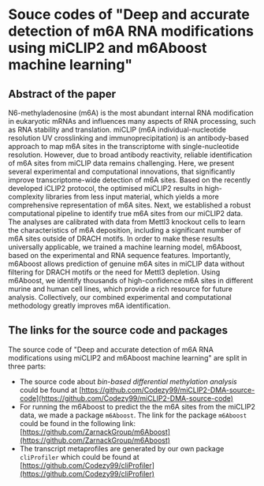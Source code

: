 # Souce codes of "Deep and accurate detection of m6A RNA modifications using miCLIP2 and m6Aboost machine learning"

## Abstract of the paper

N6-methyladenosine (m6A) is the most abundant internal RNA modification in eukaryotic mRNAs and influences many aspects of RNA processing, such as RNA stability and translation. miCLIP (m6A individual-nucleotide resolution UV crosslinking and immunoprecipitation) is an antibody-based approach to map m6A sites in the transcriptome with single-nucleotide resolution. However, due to broad antibody reactivity, reliable identification of m6A sites from miCLIP data remains challenging. Here, we present several experimental and computational innovations, that significantly improve transcriptome-wide detection of m6A sites. Based on the recently developed iCLIP2 protocol, the optimised miCLIP2 results in high-complexity libraries from less input material, which yields a more comprehensive representation of m6A sites. Next, we established a robust computational pipeline to identify true m6A sites from our miCLIP2 data. The analyses are calibrated with data from Mettl3 knockout cells to learn the characteristics of m6A deposition, including a significant number of m6A sites outside of DRACH motifs. In order to make these results universally applicable, we trained a machine learning model, m6Aboost, based on the experimental and RNA sequence features. Importantly, m6Aboost allows prediction of genuine m6A sites in miCLIP data without filtering for DRACH motifs or the need for Mettl3 depletion. Using m6Aboost, we identify thousands of high-confidence m6A sites in different murine and human cell lines, which provide a rich resource for future analysis. Collectively, our combined experimental and computational methodology greatly improves m6A identification.

## The links for the source code and packages

The source code of "Deep and accurate detection of m6A RNA modifications using miCLIP2 and m6Aboost machine learning" are split in three parts:    

* The source code about *bin-based differential methylation analysis* could be found 
at [https://github.com/Codezy99/miCLIP2-DMA-source-code](https://github.com/Codezy99/miCLIP2-DMA-source-code)
* For running the m6Aboost to predict the the m6A sites from the miCLIP2 data, 
we made a package `m6Aboost`. The link for the package `m6Aboost` could be found 
in the following link: [https://github.com/ZarnackGroup/m6Aboost](https://github.com/ZarnackGroup/m6Aboost)
* The transcript metaprofiles are generated by our own package `cliProfiler` which 
could be found at [https://github.com/Codezy99/cliProfiler](https://github.com/Codezy99/cliProfiler)


